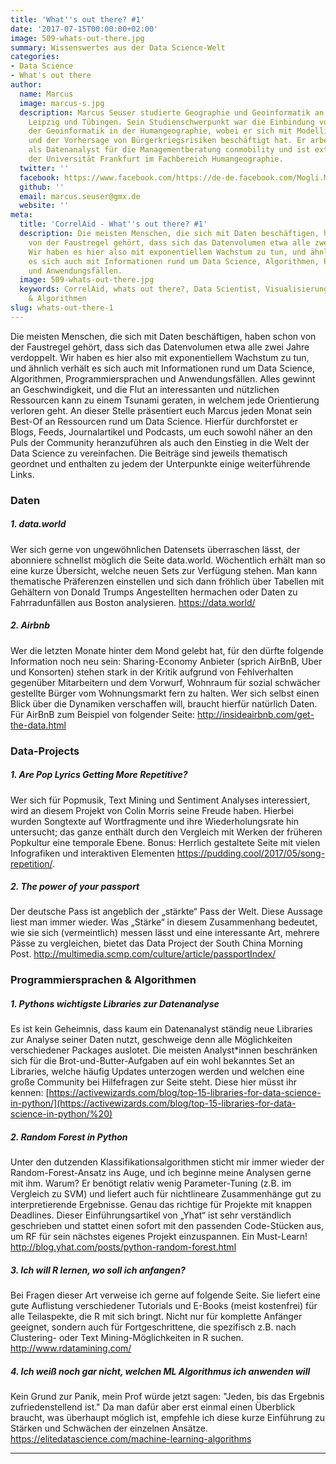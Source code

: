 ```yaml
---
title: 'What''s out there? #1'
date: '2017-07-15T00:00:00+02:00'
image: 509-whats-out-there.jpg
summary: Wissenswertes aus der Data Science-Welt
categories:
- Data Science
- What's out there
author:
  name: Marcus
  image: marcus-s.jpg
  description: Marcus Seuser studierte Geographie und Geoinformatik an den Universitäten
    Leipzig und Tübingen. Sein Studienschwerpunkt war die Einbindung von Methoden
    der Geoinformatik in der Humangeographie, wobei er sich mit Modellierung von Städtewachstum
    und der Vorhersage von Bürgerkriegsrisiken beschäftigt hat. Er arbeitet hauptberuflich
    als Datenanalyst für die Managementberatung conmobility und ist externer Mitarbeiter
    der Universität Frankfurt im Fachbereich Humangeographie.
  twitter: ''
  facebook: https://www.facebook.com/https://de-de.facebook.com/Mogli.Marcus
  github: ''
  email: marcus.seuser@gmx.de
  website: ''
meta:
  title: 'CorrelAid - What''s out there? #1'
  description: Die meisten Menschen, die sich mit Daten beschäftigen, haben schon
    von der Faustregel gehört, dass sich das Datenvolumen etwa alle zwei Jahre verdoppelt.
    Wir haben es hier also mit exponentiellem Wachstum zu tun, und ähnlich verhält
    es sich auch mit Informationen rund um Data Science, Algorithmen, Programmiersprachen
    und Anwendungsfällen.
  image: 509-whats-out-there.jpg
  keywords: CorrelAid, whats out there?, Data Scientist, Visualisierungen, ML -Konzepte
    & Algorithmen
slug: whats-out-there-1
---
```


Die meisten Menschen, die sich mit Daten beschäftigen, haben schon von
der Faustregel gehört, dass sich das Datenvolumen etwa alle zwei Jahre
verdoppelt. Wir haben es hier also mit exponentiellem Wachstum zu tun,
und ähnlich verhält es sich auch mit Informationen rund um Data Science,
Algorithmen, Programmiersprachen und Anwendungsfällen. Alles gewinnt an
Geschwindigkeit, und die Flut an interessanten und nützlichen Ressourcen
kann zu einem Tsunami geraten, in welchem jede Orientierung verloren
geht. An dieser Stelle präsentiert euch Marcus jeden Monat sein Best-Of
an Ressourcen rund um Data Science. Hierfür durchforstet er Blogs,
Feeds, Journalartikel und Podcasts, um euch sowohl näher an den Puls der
Community heranzuführen als auch den Einstieg in die Welt der Data
Science zu vereinfachen. Die Beiträge sind jeweils thematisch geordnet
und enthalten zu jedem der Unterpunkte einige weiterführende Links.


### Daten

##### 1. data.world

Wer sich gerne von ungewöhnlichen Datensets überraschen lässt, der
abonniere schnellst möglich die Seite data.world. Wöchentlich erhält man
so eine kurze Übersicht, welche neuen Sets zur Verfügung stehen. Man
kann thematische Präferenzen einstellen und sich dann fröhlich über
Tabellen mit Gehältern von Donald Trumps Angestellten hermachen oder
Daten zu Fahrradunfällen aus Boston analysieren. <https://data.world/>


##### 2. Airbnb

Wer die letzten Monate hinter dem Mond gelebt hat, für den dürfte
folgende Information noch neu sein: Sharing-Economy Anbieter (sprich
AirBnB, Uber und Konsorten) stehen stark in der Kritik aufgrund von
Fehlverhalten gegenüber Mitarbeitern und dem Vorwurf, Wohnraum für
sozial schwächer gestellte Bürger vom Wohnungsmarkt fern zu halten. Wer
sich selbst einen Blick über die Dynamiken verschaffen will, braucht
hierfür natürlich Daten. Für AirBnB zum Beispiel von folgender Seite:
<http://insideairbnb.com/get-the-data.html>


### Data-Projects

##### 1. Are Pop Lyrics Getting More Repetitive?

Wer sich für Popmusik, Text Mining und Sentiment Analyses interessiert,
wird an diesem Projekt von Colin Morris seine Freude haben. Hierbei
wurden Songtexte auf Wortfragmente und ihre Wiederholungsrate hin
untersucht; das ganze enthält durch den Vergleich mit Werken der
früheren Popkultur eine temporale Ebene. Bonus: Herrlich gestaltete
Seite mit vielen Infografiken und interaktiven Elementen
<https://pudding.cool/2017/05/song-repetition/>.


##### 2. The power of your passport

Der deutsche Pass ist angeblich der „stärkte“ Pass der Welt. Diese
Aussage liest man immer wieder. Was „Stärke“ in diesem Zusammenhang
bedeutet, wie sie sich (vermeintlich) messen lässt und eine interessante
Art, mehrere Pässe zu vergleichen, bietet das Data Project der South
China Morning Post.
<http://multimedia.scmp.com/culture/article/passportIndex/>


### Programmiersprachen & Algorithmen

##### 1. Pythons wichtigste Libraries zur Datenanalyse

Es ist kein Geheimnis, dass kaum ein Datenanalyst ständig neue Libraries
zur Analyse seiner Daten nutzt, geschweige denn alle Möglichkeiten
verschiedener Packages auslotet. Die meisten Analyst\*innen beschränken
sich für die Brot-und-Butter-Aufgaben auf ein wohl bekanntes Set an
Libraries, welche häufig Updates unterzogen werden und welchen eine
große Community bei Hilfefragen zur Seite steht. Diese hier müsst ihr
kennen:
[https://activewizards.com/blog/top-15-libraries-for-data-science-in-python/](https://activewizards.com/blog/top-15-libraries-for-data-science-in-python/%20)


##### 2. Random Forest in Python

Unter den dutzenden Klassifikationsalgorithmen sticht mir immer wieder
der Random-Forest-Ansatz ins Auge, und ich beginne meine Analysen gerne
mit ihm. Warum? Er benötigt relativ wenig Parameter-Tuning (z.B. im
Vergleich zu SVM) und liefert auch für nichtlineare Zusammenhänge gut zu
interpretierende Ergebnisse. Genau das richtige für Projekte mit knappen
Deadlines. Dieser Einführungsartikel von „Yhat“ ist sehr verständlich
geschrieben und stattet einen sofort mit den passenden Code-Stücken aus,
um RF für sein nächstes eigenes Projekt einzuspannen. Ein Must-Learn!
<http://blog.yhat.com/posts/python-random-forest.html>


##### 3. Ich will R lernen, wo soll ich anfangen?

Bei Fragen dieser Art verweise ich gerne auf folgende Seite. Sie liefert
eine gute Auflistung verschiedener Tutorials und E-Books (meist
kostenfrei) für alle Teilaspekte, die R mit sich bringt. Nicht nur für
komplette Anfänger geeignet, sondern auch für Fortgeschrittene, die
spezifisch z.B. nach Clustering- oder Text Mining-Möglichkeiten in R
suchen. <http://www.rdatamining.com/>


##### 4. Ich weiß noch gar nicht, welchen ML Algorithmus ich anwenden will

Kein Grund zur Panik, mein Prof würde jetzt sagen: "Jeden, bis das
Ergebnis zufriedenstellend ist." Da man dafür aber erst einmal einen
Überblick braucht, was überhaupt möglich ist, empfehle ich diese kurze
Einführung zu Stärken und Schwächen der einzelnen Ansätze.
<https://elitedatascience.com/machine-learning-algorithms>

------------------------------------------------------------------------



